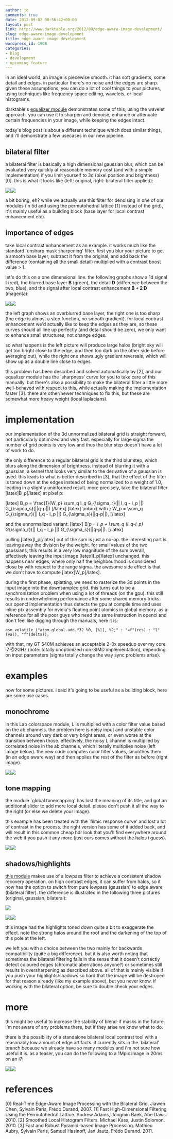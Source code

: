 ```yaml
---
author: jo
comments: true
date: 2012-09-02 00:56:42+00:00
layout: post
link: http://www.darktable.org/2012/09/edge-aware-image-development/
slug: edge-aware-image-development
title: edge aware image development
wordpress_id: 1908
categories:
- blog
- development
- upcoming feature
---
```


in an ideal world, an image is piecewise smooth. it has soft gradients, some detail and edges. in particular there's no noise and the edges are sharp. given these assumptions, you can do a lot of cool things to your pictures, using techniques like frequency space editing, wavelets, or local histograms.

darktable's [equalizer module](http://www.darktable.org/2011/11/darktable-and-research/) demonstrates some of this, using the wavelet approach. you can use it to sharpen and denoise, enhance or attenuate certain frequencies in your image, while keeping the edges intact.

today's blog post is about a different technique which does similar things, and i'll demonstrate a few usecases in our new pipeline.



## bilateral filter


a bilateral filter is basically a high dimensional gaussian blur, which can be evaluated very quickly at reasonable memory cost (and with a simple implementation) if you limit yourself to 3d (pixel position and brightness) [0]. this is what it looks like (left: original, right: bilateral filter applied):

[![](http://www.darktable.org/wp-content/uploads/2012/08/bilateral_original_crop.jpg)](http://www.darktable.org/2012/09/edge-aware-image-development/bilateral_original_crop/)[![](http://www.darktable.org/wp-content/uploads/2012/08/bilateral_baselayer_crop.jpg)](http://www.darktable.org/2012/09/edge-aware-image-development/bilateral_baselayer_crop/)

a bit boring, eh? while we actually use this filter for denoising in one of our modules (in 5d and using the permutohedral lattice [1] instead of the grid), it's mainly useful as a building block (base layer for local contrast enhancement etc).



## importance of edges



take local contrast enhancement as an example. it works much like the standard `unsharp mask sharpening' filter. first you blur your picture to get a smooth base layer, subtract it from the original, and add back the difference (containing all the small detail) multiplied with a contrast boost value > 1.

let's do this on a one dimensional line. the following graphs show a 1d signal **I** (red), the blurred base layer **B** (green), the detail **D** (difference between the two, blue), and the signal after local contrast enhancement **B + 2 D** (magenta):

[![](http://www.darktable.org/wp-content/uploads/2012/08/halo.jpg)](http://www.darktable.org/2012/09/edge-aware-image-development/halo/)[![](http://www.darktable.org/wp-content/uploads/2012/08/gradientrev.jpg)](http://www.darktable.org/2012/09/edge-aware-image-development/gradientrev/)

the left graph shows an overblurred base layer, the right one is too sharp (the edge is almost a step function, no smooth gradient). for local contrast enhancement we'd actually like to keep the edges as they are, so these curves should all line up perfectly (and detail should be zero), we only want to enhance small structures, not change edges.

so what happens is the left picture will produce large halos (bright sky will get too bright close to the edge, and then too dark on the other side before averaging out), while the right one shows ugly gradient reversals, which will show up as a double line close to edges.

this problem has been described and solved automatically by [2], and our equalizer module has the `sharpness' curve for you to take care of this manually. but there's also a possibility to make the bilateral filter a little more well-behaved with respect to this, while actually making the implementation faster [3]. there are other/newer techniques to fix this, but these are somewhat more heavy weight (local laplacians).



# implementation



our implementation of the 3d unnormalized bilateral grid is straight forward, not particularly optimized and very fast. especially for large sigma the number of grid points is very low and thus the blur step doesn't have a lot of work to do.

the only difference to a regular bilateral grid is the third blur step, which blurs along the dimension of brightness. instead of blurring it with a gaussian, a kernel that looks very similar to the derivative of a gaussian is used. this leads to what is better described in [3], that the effect of the filter is toned down at the edges instead of being normalized to a weight of 1.0, leading in a slightly uninformed result. more precisely, take the bilateral filter [latex]B_p[/latex] at pixel p:

[latex]
B_p = \frac{1}{W_p} \sum_q I_q G_{\sigma_r}(|| I_q - I_p ||) G_{\sigma_s}(||q-p||)
[/latex]
[latex]
 \mbox{ with } W_p = \sum_q G_{\sigma_r}(|| I_q - I_p ||) G_{\sigma_s}(||q-p||),
[/latex]

and the unnormalized variant:
[latex]
B'_p = I_p + \sum_q (I_q-I_p) G_{\sigma_r}(|| I_q - I_p ||) G_{\sigma_s}(||q-p||).
[/latex]

pulling [latex]I_p[/latex] out of the sum is just a no-op. the interesting part is leaving away the division by the weight. for small values of the two gaussians, this results in a very low magnitude of the sum overall, effectively leaving the input image [latex]I_p[/latex] unchanged. this happens near edges, where only half the neighbourhood is considered close by with respect to the range sigma. the awesome side effect is that we don't have to compute [latex]W_p[/latex].

during the first phase, splatting, we need to rasterize the 3d points in the input image into the downsampled grid. this turns out to be a synchronization problem when using a lot of threads (on the gpu). this still results in underwhelming performance after some shared memory tricks. 
our opencl implementation thus detects the gpu at compile time and uses inline ptx assembly for nvidia's floating point atomics in global memory. as a reference for all the poor guys who need the same instruction in opencl and don't feel like digging through the manuals, here it is:

`asm volatile ("atom.global.add.f32 %0, [%1], %2;" : "=f"(res) : "l"(val), "f"(delta));`

with that, my GT 540M achieves an acceptable 2-3x speedup over my core i7 @2GHz (note: totally unoptimized non-SIMD implementation), depending on input parameters (sigma totally change the way sync problems arise).



# examples



now for some pictures. i said it's going to be useful as a building block, here are some use cases.



## monochrome


in this Lab colorspace module, L is multiplied with a color filter value based on the ab channels.
the problem here is noisy input and unstable color channels around very dark or very bright areas, or even worse at the transition between those. effectively, the noisy L channel is multiplied by correlated noise in the ab channels, which literally multiplies noise (left image below).
the new code computes color filter values, smoothes them (in an edge aware way) and then applies the rest of the filter as before (right image).

[![](http://www.darktable.org/wp-content/uploads/2012/08/bw_master.jpg)](http://www.darktable.org/2012/09/edge-aware-image-development/bw_master/)[![](http://www.darktable.org/wp-content/uploads/2012/08/bw_bilateral.jpg)](http://www.darktable.org/2012/09/edge-aware-image-development/bw_bilateral/)




## tone mapping


the module `global tonemapping' has lost the meaning of its title, and got an additional slider to add more local detail. please don't push it all the way to the right (or else we delete your image).

this example has been treated with the `filmic response curve' and lost a lot of contrast in the process. the right version has some of it added back, and will result in this common cheap hdr look that you'll find everywhere around the web if you push it any more (just ours comes without the halos i guess).

[![](http://www.darktable.org/wp-content/uploads/2012/08/tonemap_master.jpg)](http://www.darktable.org/2012/09/edge-aware-image-development/tonemap_master/)[![](http://www.darktable.org/wp-content/uploads/2012/08/tonemap_bilat.jpg)](http://www.darktable.org/2012/09/edge-aware-image-development/tonemap_bilat/)



## shadows/highlights


[this module](http://www.darktable.org/2012/02/shadow-recovery-revisited/) makes use of a lowpass filter to achieve a consistent shadow recovery operation. on high contrast edges, it can suffer from halos, so it now has the option to switch from pure lowpass (gaussian) to edge aware (bilateral filter). the difference is illustrated in the following three pictures (original, gaussian, bilateral):

[![](http://www.darktable.org/wp-content/uploads/2012/08/halos_0001_05.jpg)](http://www.darktable.org/2012/09/edge-aware-image-development/halos_0001_05/)

[![](http://www.darktable.org/wp-content/uploads/2012/08/halos_0001_03.jpg)](http://www.darktable.org/2012/09/edge-aware-image-development/halos_0001_03/)[![](http://www.darktable.org/wp-content/uploads/2012/08/halos_0001_02.jpg)](http://www.darktable.org/2012/09/edge-aware-image-development/halos_0001_02/)

this image had the highlights toned down quite a bit to exaggerate the effect. note the strong halos around the roof and the darkening of the top of this pole at the left.

we left you with a choice between the two mainly for backwards compatibility (quite a big difference). but it is also worth noting that sometimes the bilateral filtering fails in the sense that it doesn't correctly detect coloured edges (chromatic aberrations anyone?) or sometimes still results in oversharpening as described above. all of that is mainly visible if you push your highlights/shadows so hard that the image will be destroyed for that reason already (like my example above), but you never know. if working with the bilateral option, be sure to double check your edges.



# more


this might be useful to increase the stability of blend-if masks in the future. i'm not aware of any problems there, but if they arise we know what to do.

there is the possibility of a standalone bilateral local contrast tool with a reasonably low amount of edge artifacts. it currently sits in the `bilateral' branch because we already have so many modules and i'm not sure how useful it is. as a teaser, you can do the following to a 1Mpix image in 20ms on an i7:

[![](http://www.darktable.org/wp-content/uploads/2012/08/bilateral_original_crop.jpg)](http://www.darktable.org/2012/09/edge-aware-image-development/bilateral_original_crop/)[![](http://www.darktable.org/wp-content/uploads/2012/08/bilateral_localcontrast_crop.jpg)](http://www.darktable.org/2012/09/edge-aware-image-development/bilateral_localcontrast_crop/)



# references



[0] Real-Time Edge-Aware Image Processing with the Bilateral Grid. Jiawen Chen, Sylvain Paris, Frédo Durand, 2007.
[1] Fast High-Dimensional Filtering Using the Permutohedral Lattice. Andrew Adams, Jongmin Baek, Abe Davis. 2010.
[2] Smoothed Local Histogram Filters. Michael Kass, Justin Solomon. 2010.
[3] Fast and Robust Pyramid-based Image Processing. Mathieu Aubry, Sylvain Paris, Samuel Hasinoff, Jan Jautz, Frédo Durand. 2011.
